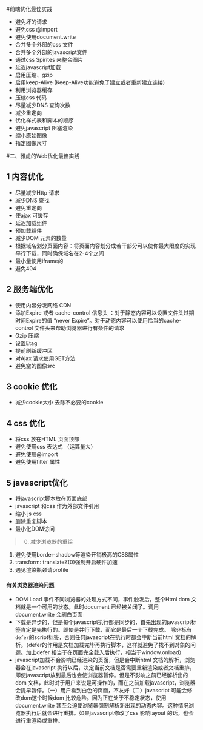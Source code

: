 #前端优化最佳实践


* 避免坏的请求
* 避免css @import
* 避免使用document.write
* 合并多个外部的css 文件
* 合并多个外部的javascript文件
* 通过css Spirites 来整合图片
* 延迟javascript加载
* 启用压缩、gzip
* 启用keep-Alive (Keep-Alive功能避免了建立或者重新建立连接)
* 利用浏览器缓存
* 压缩css 代码
* 尽量减少DNS 查询次数
* 减少重定向
* 优化样式表和脚本的顺序
* 避免javascript 阻塞渲染
* 缩小原始图像
* 指定图像尺寸



#二、雅虎的Web优化最佳实践

## 1 内容优化
* 尽量减少Http 请求
* 减少DNS 查找
* 避免重定向
* 使ajax 可缓存
* 延迟加载组件
* 预加载组件
* 减少DOM 元素的数量
* 根据域名划分页面内容：将页面内容划分成若干部分可以使你最大限度的实现平行下载，同时确保域名在2-4个之间
* 最小量使用iframe的
* 避免404


## 2 服务端优化
* 使用内容分发网络 CDN
* 添加Expire 或者 cache-control 信息头 ：对于静态内容可以设置文件头过期时间Expire的值 “never Expire”。对于动态内容可以使用恰当的cache-control 文件头来帮助浏览器进行有条件的请求
* Gzip 压缩
* 设置Etag
* 提前刷新缓冲区
* 对Ajax 请求使用GET方法
* 避免空的图像src


## 3 cookie 优化 
* 减少cookie大小 去除不必要的cookie 

## 4 css 优化
* 将css 放在HTML 页面顶部
* 避免使用css 表达式 （运算量大）
* 避免使用@import
* 避免使用filter 属性


## 5 javascript优化
* 将javascript脚本放在页面底部
* javascript 和css 作为外部文件引用
* 缩小 js css 
* 删除重复脚本
* 最小化DOM访问


> 0. 减少浏览器的重绘
1. 避免使用border-shadow等渲染开销极高的CSS属性
2. transform: translateZ(0)强制开启硬件加速
3. 遇见渲染瓶颈请profile



#### 有关浏览器渲染问题
* DOM Load 事件不同浏览器的处理方式不同，事件触发后，整个Html dom 文档就是一个可用的状态。此时document 已经被关闭了。调用document.write 会刷白页面
* 下载是异步的，但是每个javascript执行都是同步的，首先出现的javascript标签肯定是先执行的。即使是并行下载，而它是最后一个下载完成。 除非标有`defer`的script标签，否则任何javascript在执行时都会中断当前html 文档的解析。（defer的作用是文档加载完毕再执行脚本，这样就避免了找不到对象的问题。加上defer 相当于在页面完全载入后执行，相当于window.onload）
* javascript加载不会影响已经渲染的页面，但是会中断html 文档的解析，浏览器会在javascript 执行以后，决定当前文档是否需要重新渲染或者文档重排，即使javascript放到最后也会使浏览器暂停。但是不影响之前已经解析出的dom 文档，此时对于用户来说是可操作的，而在之前加载javascript，浏览器会提早暂停。（一）用户看到白色的页面，不友好（二）javascript 可能会修改dom这个时候dom 比较危险。因为正在处于不稳定状态，使用document.write 甚至会迫使浏览器强制解析新出现的动态内容。这种情况浏览器执行后就会进行重排。如果javascript修改了css 影响layout 的话，也会进行重渲染或重排。
